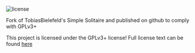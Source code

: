 ![license](http://img.shields.io/badge/license-GPLv3+-brightgreen.svg)

Fork of TobiasBielefeld's Simple Solitaire and published on github to comply with GPLv3+


This project is licensed under the GPLv3+ license! Full license text can be found [here](./LICENSE.txt)


